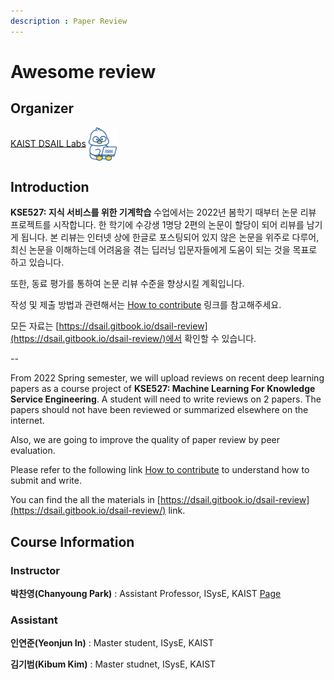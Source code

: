 ```yaml
---
description : Paper Review
---
```


# Awesome review  

## Organizer  

[KAIST DSAIL Labs](https://dsail.kaist.ac.kr/)   <img width='45' align='center' src='.gitbook/main/symbol2.jpg'>  

## Introduction  

**KSE527: 지식 서비스를 위한 기계학습** 수업에서는 2022년 봄학기 때부터 논문 리뷰 프로젝트를 시작합니다. 한 학기에 수강생 1명당 2편의 논문이 할당이 되어 리뷰를 남기게 됩니다. 본 리뷰는 인터넷 상에 한글로 포스팅되어 있지 않은 논문을 위주로 다루어, 최신 논문을 이해하는데 어려움을 겪는 딥러닝 입문자들에게 도움이 되는 것을 목표로 하고 있습니다. 

또한, 동료 평가를 통하여 논문 리뷰 수준을 향상시킬 계획입니다.  

작성 및 제출 방법과 관련해서는 [How to contribute](https://app.gitbook.com/s/AHQ0nw6nnYCflU3RyLxw/how-to-contribute/how-to-contribute) 링크를 참고해주세요.  

모든 자료는 [https://dsail.gitbook.io/dsail-review](https://dsail.gitbook.io/dsail-review/)에서 확인할 수 있습니다.  

--

From 2022 Spring semester, we will upload reviews on recent deep learning papers as a course project of **KSE527: Machine Learning For Knowledge Service Engineering**. A student will need to write reviews on 2 papers. The papers should not have been reviewed or summarized elsewhere on the internet.

Also, we are going to improve the quality of paper review by peer evaluation.  

Please refer to the following link [How to contribute](https://app.gitbook.com/s/AHQ0nw6nnYCflU3RyLxw/how-to-contribute/how-to-contribute) to understand how to submit and write.  

You can find the all the materials in [https://dsail.gitbook.io/dsail-review](https://dsail.gitbook.io/dsail-review/) link. 

## Course Information    

### Instructor  

**박찬영(Chanyoung Park)** : Assistant Professor, ISysE, KAIST [Page](http://dsail.kaist.ac.kr/professor/)  

### Assistant  

**인연준(Yeonjun In)** : Master student, ISysE, KAIST  

**김기범(Kibum Kim)** : Master studnet, ISysE, KAIST


